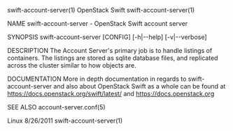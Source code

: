 swift-account-server(1)                                                                        OpenStack Swift                                                                        swift-account-server(1)



NAME
       swift-account-server - OpenStack Swift account server


SYNOPSIS
       swift-account-server [CONFIG] [-h|--help] [-v|--verbose]


DESCRIPTION
       The Account Server's primary job is to handle listings of containers. The listings are stored as sqlite database files, and replicated across the cluster similar to how objects are.


DOCUMENTATION
       More in depth documentation in regards to swift-account-server and also about OpenStack Swift as a whole can be found at https://docs.openstack.org/swift/latest/ and https://docs.openstack.org



SEE ALSO
       account-server.conf(5)



Linux                                                                                             8/26/2011                                                                           swift-account-server(1)
